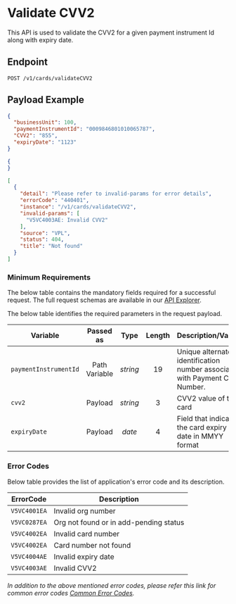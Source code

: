 # Validate CVV2

This API is used to validate the CVV2 for a given payment instrument Id along with expiry date.

## Endpoint

`POST /v1/cards/validateCVV2`

## Payload Example

<!--
type: tab
titles: Request, Response, Error
-->

```json
{
  "businessUnit": 100,
  "paymentInstrumentId": "0009846801010065787",
  "CVV2": "855",
  "expiryDate": "1123"
}

```

<!--
type: tab
-->

```json
{
}
```

<!--
type: tab
-->

```json
[
  {
    "detail": "Please refer to invalid-params for error details",
    "errorCode": "440401",
    "instance": "/v1/cards/validateCVV2",
    "invalid-params": [
      "V5VC4003AE: Invalid CVV2"
    ],
    "source": "VPL",
    "status": 404,
    "title": "Not found"
  }
]
```

<!-- type: tab-end -->

### Minimum Requirements

The below table contains the mandatory fields required for a successful request. The full request schemas are available in our [API Explorer](../api/?type=post&path=/v1/cards/validateCVV2).

The below table identifies the required parameters in the request payload.

| Variable | Passed as | Type | Length | Description/Values |
| -------- | :-------: | :--: | :------------: | ------------------ |
| `paymentInstrumentId` | Path Variable | *string* | 19 | Unique alternate identification number associated with Payment Card Number. |
| `cvv2` | Payload | *string* | 3 | CVV2 value of the card |
| `expiryDate` | Payload | *date* | 4 | Field that indicates the card expiry date in MMYY format |

### Error Codes

Below table provides the list of application's error code and its description.

| ErrorCode |  Description |
| --------  | ------------------ |
|`V5VC4001EA` | Invalid org number |
|`V5VC0287EA` | Org not found or in add-pending status |
|`V5VC4002EA` | Invalid card number |
|`V5VC4002EA` | Card number not found |
|`V5VC4004AE` | Invalid expiry date |
|`V5VC4003AE` | Invalid CVV2 |

*In addition to the above mentioned error codes, please refer this link for common error codes [Common Error Codes](?path=docs/Common_Error_Code.md).*

